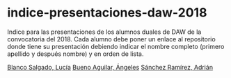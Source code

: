 # indice-presentaciones-daw-2018

Indice para las presentaciones de los alumnos duales de DAW de la convocatoria del 2018. Cada alumno debe poner un enlace al repositorio donde tiene su presentación debiendo indicar el nombre completo (primero apellido y después nombre) y en orden de lista.


[Blanco Salgado, Lucía](https://github.com/lucia-blanco/p1DAW)
[Bueno Aguilar, Ángeles](https://github.com/angelesbueno/presentacion-empresa)
[Sánchez Ramírez, Adrián](https://github.com/adriansanchezramirez/presentacion-empresa)
